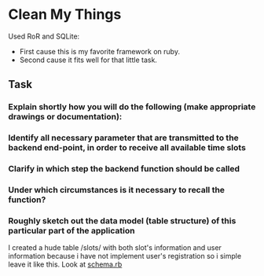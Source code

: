 # Clean My Things

Used RoR and SQLite:
*  First cause this is my favorite framework on ruby.
*  Second cause it fits well for that little task.


## Task

### Explain shortly how you will do the following (make appropriate drawings or documentation):
### Identify all necessary parameter that are transmitted to the backend end-point, in order to receive all available time slots 
### Clarify in which step the backend function should be called
### Under which circumstances is it necessary to recall the function?
### Roughly sketch out the data model (table structure) of this particular part of the application

I created a hude table /slots/ with both slot's information and user information because i have not implement user's registration so i simple leave it like this.
Look at [schema.rb](https://github.com/developer88/cleanmythings/db/schema.rb "schema.rb")



